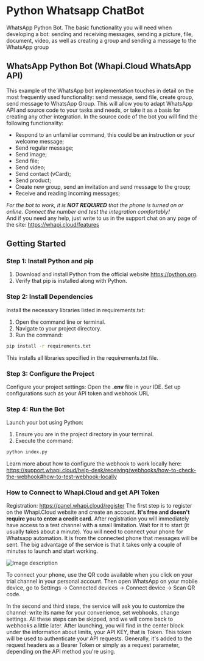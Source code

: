 # Python Whatsapp ChatBot
WhatsApp Python Bot. The basic functionality you will need when developing a bot: sending and receiving messages, sending a picture, file, document, video, as well as creating a group and sending a message to the WhatsApp group

## WhatsApp Python Bot (Whapi.Cloud WhatsApp API)
This example of the WhatsApp bot implementation touches in detail on the most frequently used functionality: send message, send file, create group, send message to WhatsApp Group. This will allow you to adapt WhatsApp API and source code to your tasks and needs, or take it as a basis for creating any other integration.
In the source code of the bot you will find the following functionality:
<ul>
  <li class="d-flex">Respond to an unfamiliar command, this could be an instruction or your welcome message;</li>
  <li class="d-flex">Send regular message;</li>
  <li class="d-flex">Send image;</li>
  <li class="d-flex">Send file;</li>
  <li class="d-flex">Send video;</li>
  <li class="d-flex">Send contact (vCard);</li>
  <li class="d-flex">Send product;</li>
  <li class="d-flex">Create new group, send an invitation and send message to the group;</li>
  <li class="d-flex">Receive and reading incoming messages;</li>
</ul>

<em>For the bot to work, it is <b>NOT REQUIRED</b> that the phone is turned on or online. Connect the number and test the integration comfortably!</em> <br/> And if you need any help, just write to us in the support chat on any page of the site: https://whapi.cloud/features

## Getting Started

### Step 1: Install Python and pip
1. Download and install Python from the official website https://python.org.
2. Verify that pip is installed along with Python.

### Step 2: Install Dependencies
Install the necessary libraries listed in requirements.txt:
1. Open the command line or terminal.
2. Navigate to your project directory.
3. Run the command:
```sh
pip install -r requirements.txt
```
This installs all libraries specified in the requirements.txt file.

### Step 3: Configure the Project
Configure your project settings: Open the <b>.env</b> file in your IDE. Set up configurations such as your API token and webhook URL

### Step 4: Run the Bot
Launch your bot using Python:
1. Ensure you are in the project directory in your terminal.
2. Execute the command:
```sh
python index.py
```

Learn more about how to configure the webhook to work locally here: https://support.whapi.cloud/help-desk/receiving/webhooks/how-to-check-the-webhook#how-to-test-webhook-locally 

### How to Connect to Whapi.Cloud and get API Token
Registration: https://panel.whapi.cloud/register
The first step is to register on the Whapi.Cloud website and create an account. <b>It's free and doesn't require you to enter a credit card.</b>
After registration you will immediately have access to a test channel with a small limitation. Wait for it to start (it usually takes about a minute). You will need to connect your phone for Whatsapp automation. It is from the connected phone that messages will be sent. The big advantage of the service is that it takes only a couple of minutes to launch and start working.

![Image description](https://dev-to-uploads.s3.amazonaws.com/uploads/articles/ep3pc4jsna9pzagfouj8.png)

To connect your phone, use the QR code available when you click on your trial channel in your personal account. Then open WhatsApp on your mobile device, go to Settings -> Connected devices -> Connect device -> Scan QR code.

In the second and third steps, the service will ask you to customize the channel: write its name for your convenience, set webhooks, change settings. All these steps can be skipped, and we will come back to webhooks a little later. After launching, you will find in the center block under the information about limits, your API KEY, that is Token. This token will be used to authenticate your API requests. Generally, it's added to the request headers as a Bearer Token or simply as a request parameter, depending on the API method you're using.

